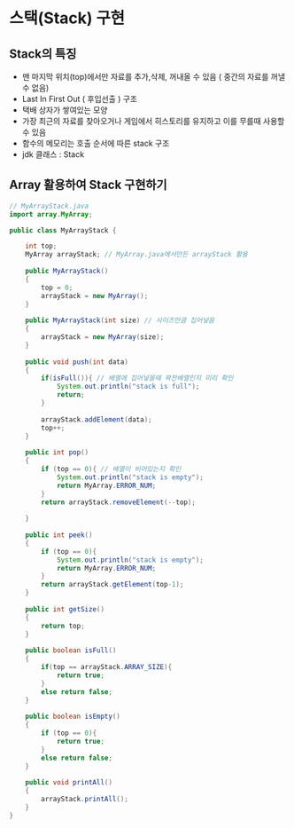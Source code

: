 # 스택(Stack) 구현
## Stack의 특징
- 맨 마지막 위치(top)에서만 자료를 추가,삭제, 꺼내올 수 있음 ( 중간의 자료를 꺼낼 수 없음)
- Last In First Out ( 후입선출 ) 구조
- 택배 상자가 쌓여있는 모양
- 가장 최근의 자료를 찾아오거나 게임에서 히스토리를 유지하고 이를 무를때 사용할 수 있음
- 함수의 메모리는 호출 순서에 따른 stack 구조
- jdk 클래스 : Stack

## Array 활용하여 Stack 구현하기

```java
// MyArrayStack.java
import array.MyArray;

public class MyArrayStack {

	int top;
	MyArray arrayStack; // MyArray.java에서만든 arrayStack 활용
	
	public MyArrayStack()
	{
		top = 0;
		arrayStack = new MyArray();
	}
	
	public MyArrayStack(int size) // 사이즈만큼 집어넣음
	{
		arrayStack = new MyArray(size);
	}
	
	public void push(int data) 
	{
		if(isFull()){ // 배열에 집어넣을때 꽉찬배열인지 미리 확인
			System.out.println("stack is full");
			return;
		}
		
		arrayStack.addElement(data);
		top++;
	}
	
	public int pop()
	{
		if (top == 0){ // 배열이 비어있는지 확인
			System.out.println("stack is empty");
			return MyArray.ERROR_NUM;
		}
		return arrayStack.removeElement(--top);
		
	}
	
	public int peek()
	{
		if (top == 0){
			System.out.println("stack is empty");
			return MyArray.ERROR_NUM;
		}
		return arrayStack.getElement(top-1);
	}
	
	public int getSize()
	{
		return top;
	}
	
	public boolean isFull()
	{
		if(top == arrayStack.ARRAY_SIZE){
			return true;
		}
		else return false;
	}
	
	public boolean isEmpty()
	{
		if (top == 0){
			return true;
		}
		else return false;
	}
	
	public void printAll()
	{
		arrayStack.printAll();
	}
}
```

